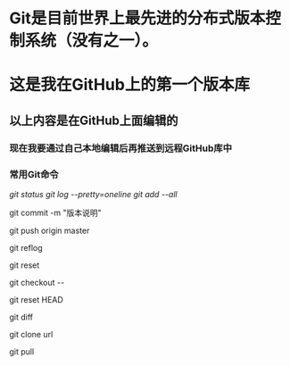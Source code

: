 # Git是目前世界上最先进的分布式版本控制系统（没有之一）。

# 这是我在GitHub上的第一个版本库
## 以上内容是在GitHub上面编辑的
### 现在我要通过自己本地编辑后再推送到远程GitHub库中

### 常用Git命令
*git status*
*git log --pretty=oneline*
*git add --all*

git commit -m "版本说明"

git push origin master

git reflog

git reset

git checkout -- <file>

git reset HEAD <file>

git diff

git clone url

git pull

